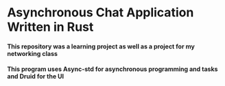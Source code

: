 # Asynchronous Chat Application Written in Rust
#### This repository was a learning project as well as a project for my networking class
#### This program uses Async-std for asynchronous programming and tasks and Druid for the UI
